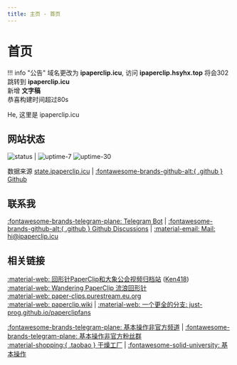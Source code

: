 ```yaml
---
title: 主页 - 首页
---
```


# 首页

!!! info "公告"
	域名更改为 **ipaperclip.icu**, 访问 **ipaperclip.hsyhx.top** 将会302跳转到 **ipaperclip.icu**  
	新增 **文字稿**  
	恭喜构建时间超过80s

He, 这里是 ipaperclip.icu

## 网站状态

![status](https://api-img.ipaperclip.icu/status/) | ![uptime-7](https://api-img.ipaperclip.icu/uptime-7/) ![uptime-30](https://api-img.ipaperclip.icu/uptime-30/)

数据来源 [state.ipaperclip.icu](https://status.ipaperclip.icu/) | [:fontawesome-brands-github-alt:{ .github } Github](https://github.com/ipaperclip-icu/status)

## 联系我

[:fontawesome-brands-telegram-plane: Telegram Bot](https://t.me/ipaperclipIcu_Bot) | [:fontawesome-brands-github-alt:{ .github } Github Discussions](https://github.com/ipaperclip-icu/ipaperclip.icu/discussions) | <a href="mailto:hi@ipaperclip.icu">:material-email: Mail: hi@ipaperclip.icu</a>

## 相关链接

[:material-web: 回形针PaperClip和大象公会视频归档站](https://paperclip.tk/) ([Ken418](https://github.com/Ken418/))  
[:material-web: Wandering PaperClip 流浪回形针](https://wandering-paperclip.glitch.me/)  
[:material-web: paper-clips.purestream.eu.org](https://paper-clips.purestream.eu.org/)  
[:material-web: paperclip.wiki](https://paperclip.wiki/) | [:material-web: 一个更全的分支: just-prog.github.io/paperclipfans](https://just-prog.github.io/paperclipfans/)

[:fontawesome-brands-telegram-plane: 基本操作非官方频道](https://t.me/paperclipfans) | [:fontawesome-brands-telegram-plane: 基本操作非官方粉丝群](https://t.me/paperclipfans)  
[:material-shopping:{ .taobao } 干燥工厂](https://shop362189133.taobao.com/) | [:fontawesome-solid-university: 基本操作](https://jibencaozuo.com/)
